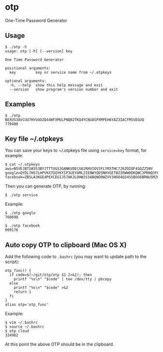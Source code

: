 # otp
One-Time Password Generator

## Usage
~~~
$ ./otp -h
usage: otp [-h] [--version] key

One Time Password Generator

positional arguments:
  key         key or service name from ~/.otpkeys

optional arguments:
  -h, --help  show this help message and exit
  --version   show program's version number and exit
~~~

## Examples
~~~
$ ./otp BEXUS3AVCUU7HYU4OZQ44WFXMULPNQB2TKQ4YCNUASPXMPEH6YAZ3IACFM5VEGUQ
770400
~~~

## Key file ~/.otpkeys
You can save your keys to ~/.otpkeys file using ```service=key``` format, for example:
~~~
$ cat ~/.otpkeys
aws=N5VEJBTUA553BYJTTTUGS3GANKVDECG62RHVIOV2FLYR5THC726ZOIOF4SQZZ5NV
google=QYDL7HS7LHPVKX7GGYKYIP3UEYOML2IENWYQD5NHYGETBZIRWWODKQWC3PRNQ3FO
facebook=ZBSLA3KGE4PEXCEGIJ57AKJLOHW2S3ABQNOOWZVV3HOO4Q3455BOG6BRNU5M2QK4
~~~

Then you can generate OTP, by running:
~~~
$ ./otp service
~~~

Example:
~~~
$ ./otp google
760698

$ ./otp facebook
009176
~~~

## Auto copy OTP to clipboard (Mac OS X)
Add the following code to `.bashrc` (you may want to update path to the script):
~~~
otp_func() {
  if code=$(~/git/otp/otp $1 2>&1); then
    printf "%s\n" "$code" | tee /dev/tty | pbcopy
  else
    printf "%s\n" "$code" >&2
    return 1
  fi
}
alias otp='otp_func'
~~~

Example:
~~~
$ vim ~/.bashrc
$ source ~/.bashrc
$ otp cloud
324982
~~~
At this point the above OTP should be in the clipboard.
